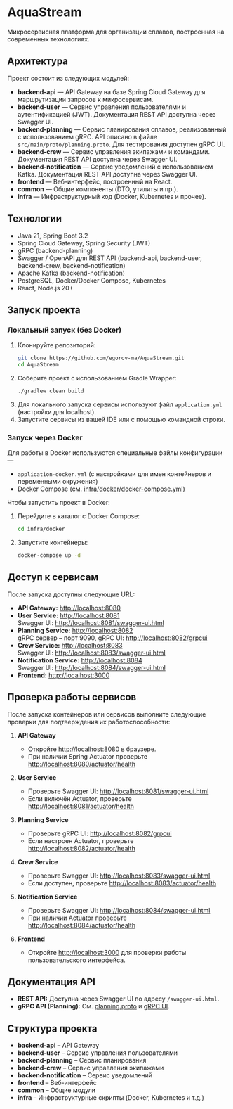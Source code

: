 # AquaStream

Микросервисная платформа для организации сплавов, построенная на современных технологиях.

## Архитектура

Проект состоит из следующих модулей:

- **backend-api** — API Gateway на базе Spring Cloud Gateway для маршрутизации запросов к микросервисам.
- **backend-user** — Сервис управления пользователями и аутентификацией (JWT). Документация REST API доступна через Swagger UI.
- **backend-planning** — Сервис планирования сплавов, реализованный с использованием gRPC. API описано в файле `src/main/proto/planning.proto`. Для тестирования доступен gRPC UI.
- **backend-crew** — Сервис управления экипажами и командами. Документация REST API доступна через Swagger UI.
- **backend-notification** — Сервис уведомлений с использованием Kafka. Документация REST API доступна через Swagger UI.
- **frontend** — Веб-интерфейс, построенный на React.
- **common** — Общие компоненты (DTO, утилиты и пр.).
- **infra** — Инфраструктурный код (Docker, Kubernetes и прочее).

## Технологии

- Java 21, Spring Boot 3.2
- Spring Cloud Gateway, Spring Security (JWT)
- gRPC (backend-planning)
- Swagger / OpenAPI для REST API (backend-api, backend-user, backend-crew, backend-notification)
- Apache Kafka (backend-notification)
- PostgreSQL, Docker/Docker Compose, Kubernetes
- React, Node.js 20+

## Запуск проекта

### Локальный запуск (без Docker)

1. Клонируйте репозиторий:
   ```bash
   git clone https://github.com/egorov-ma/AquaStream.git
   cd AquaStream
   ```
2. Соберите проект с использованием Gradle Wrapper:
   ```bash
   ./gradlew clean build
   ```
3. Для локального запуска сервисы используют файл `application.yml` (настройки для localhost).
4. Запустите сервисы из вашей IDE или с помощью командной строки.

### Запуск через Docker

Для работы в Docker используются специальные файлы конфигурации —  
- `application-docker.yml` (с настройками для имен контейнеров и переменными окружения)  
- Docker Compose (см. [infra/docker/docker-compose.yml](infra/docker/docker-compose.yml))

Чтобы запустить проект в Docker:
1. Перейдите в каталог с Docker Compose:
   ```bash
   cd infra/docker
   ```
2. Запустите контейнеры:
   ```bash
   docker-compose up -d
   ```

## Доступ к сервисам

После запуска доступны следующие URL:

- **API Gateway:** [http://localhost:8080](http://localhost:8080)
- **User Service:** [http://localhost:8081](http://localhost:8081)  
  Swagger UI: [http://localhost:8081/swagger-ui.html](http://localhost:8081/swagger-ui.html)
- **Planning Service:** [http://localhost:8082](http://localhost:8082)  
  gRPC сервер – порт 9090, gRPC UI: [http://localhost:8082/grpcui](http://localhost:8082/grpcui)
- **Crew Service:** [http://localhost:8083](http://localhost:8083)  
  Swagger UI: [http://localhost:8083/swagger-ui.html](http://localhost:8083/swagger-ui.html)
- **Notification Service:** [http://localhost:8084](http://localhost:8084)  
  Swagger UI: [http://localhost:8084/swagger-ui.html](http://localhost:8084/swagger-ui.html)
- **Frontend:** [http://localhost:3000](http://localhost:3000)

## Проверка работы сервисов

После запуска контейнеров или сервисов выполните следующие проверки для подтверждения их работоспособности:

1. **API Gateway**  
   - Откройте [http://localhost:8080](http://localhost:8080) в браузере.  
   - При наличии Spring Actuator проверьте [http://localhost:8080/actuator/health](http://localhost:8080/actuator/health)

2. **User Service**  
   - Проверьте Swagger UI: [http://localhost:8081/swagger-ui.html](http://localhost:8081/swagger-ui.html)  
   - Если включён Actuator, проверьте [http://localhost:8081/actuator/health](http://localhost:8081/actuator/health)

3. **Planning Service**  
   - Проверьте gRPC UI: [http://localhost:8082/grpcui](http://localhost:8082/grpcui)  
   - Если настроен Actuator, проверьте [http://localhost:8082/actuator/health](http://localhost:8082/actuator/health)

4. **Crew Service**  
   - Проверьте Swagger UI: [http://localhost:8083/swagger-ui.html](http://localhost:8083/swagger-ui.html)  
   - Если доступен, проверьте [http://localhost:8083/actuator/health](http://localhost:8083/actuator/health)

5. **Notification Service**  
   - Проверьте Swagger UI: [http://localhost:8084/swagger-ui.html](http://localhost:8084/swagger-ui.html)  
   - При наличии Actuator проверьте [http://localhost:8084/actuator/health](http://localhost:8084/actuator/health)

6. **Frontend**  
   - Откройте [http://localhost:3000](http://localhost:3000) для проверки работы пользовательского интерфейса.

## Документация API

- **REST API:** Доступна через Swagger UI по адресу `/swagger-ui.html`.
- **gRPC API (Planning):** См. [planning.proto](backend-planning/src/main/proto/planning.proto) и [gRPC UI](http://localhost:8082/grpcui).

## Структура проекта

- **backend-api** – API Gateway
- **backend-user** – Сервис управления пользователями
- **backend-planning** – Сервис планирования
- **backend-crew** – Сервис управления экипажами
- **backend-notification** – Сервис уведомлений
- **frontend** – Веб-интерфейс
- **common** – Общие модули
- **infra** – Инфраструктурные скрипты (Docker, Kubernetes и т.д.) 